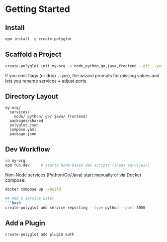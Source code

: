 # Getting Started

## Install
```bash
npm install -g create-polyglot
```

## Scaffold a Project
```bash
create-polyglot init my-org -s node,python,go,java,frontend --git --yes
```
If you omit flags (or drop `--yes`), the wizard prompts for missing values and lets you rename services + adjust ports.

## Directory Layout
```
my-org/
  services/
    node/ python/ go/ java/ frontend/
  packages/shared
  polyglot.json
  compose.yaml
  package.json
```

## Dev Workflow
```bash
cd my-org
npm run dev     # starts Node-based dev scripts (scans services/)
```
Non-Node services (Python/Go/Java) start manually or via Docker compose:
```bash
docker compose up --build

## Add a Service Later
```bash
create-polyglot add service reporting --type python --port 5050
```

## Add a Plugin
```bash
create-polyglot add plugin auth
```
```
